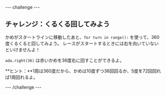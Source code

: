 \--- challenge \---

## チャレンジ：くるくる回してみよう

かめがスタートラインに移動したあと、`for turn in range():` を使って、360度くるくると回してみよう。 レースがスタートするときには右を向いていないといけませんよ！

`ada.right(36)` は赤いかめを36度右に回すことができるよ。

**ヒント：**1周は360度だから、かめは10度ずつ36回回るか、5度を72回回れば1周回れるよ。

\--- /challenge \---